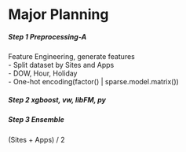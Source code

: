 Major Planning
===================

##### Step 1 Preprocessing-A
Feature Engineering, generate features<br>
	- Split dataset by Sites and Apps<br>
	- DOW, Hour, Holiday<br>
	- One-hot encoding(factor() | sparse.model.matrix())<br>

##### Step 2 xgboost, vw, libFM, py


##### Step 3 Ensemble
(Sites + Apps) / 2<br>

